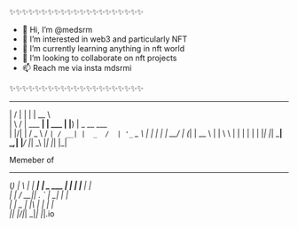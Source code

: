 
✨✨✨✨✨✨✨✨✨✨✨✨✨✨✨✨✨✨✨✨✨

- 👋 Hi, I’m @medsrm
- 👀 I’m interested in web3 and particularly NFT 
- 🌱 I’m currently learning anything in nft world
- 💞️ I’m looking to collaborate on nft projects
- 📫 Reach me via insta mdsrmi

✨✨✨✨✨✨✨✨✨✨✨✨✨✨✨✨✨✨✨✨✨

<!---
medsrm/medsrm is a ✨ special ✨ repository because its `README.md` (this file) appears on your GitHub profile.
You can click the Preview link to take a look at your changes.
--->



  __  __              _         _____              
 |  \/  |            | |       |  __ \             
 | \  / |   ___    __| |  ___  | |__) |  _ __ ___  
 | |\/| |  / _ \  / _` | / __| |  _  /  | '_ ` _ \ 
 | |  | | |  __/ | (_| | \__ \ | | \ \  | | | | | |
 |_|  |_|  \___|  \__,_| |___/ |_|  \_\ |_| |_| |_|
                                                   


Memeber of
  _        _   _ ______ _______ 
 (_)      | \ | |  ____|__   __|
  _   ___ |  \| | |__     | |   
 | | / __|| . ` |  __|    | |   
 | | \__ \| |\  | |       | |   
 |_| |___/|_| \_|_|       |_|.io 
                                 
                             
                             
                                                  
